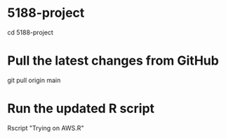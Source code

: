 # 5188-project

cd 5188-project

# Pull the latest changes from GitHub

git pull origin main

# Run the updated R script

Rscript "Trying on AWS.R"
